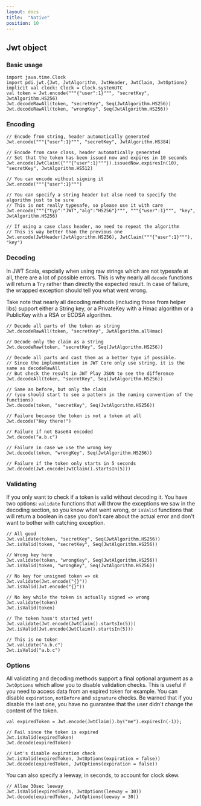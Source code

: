```yaml
---
layout: docs
title:  "Native"
position: 10
---
```


## Jwt object

### Basic usage

```tut
import java.time.Clock
import pdi.jwt.{Jwt, JwtAlgorithm, JwtHeader, JwtClaim, JwtOptions}
implicit val clock: Clock = Clock.systemUTC
val token = Jwt.encode("""{"user":1}""", "secretKey", JwtAlgorithm.HS256)
Jwt.decodeRawAll(token, "secretKey", Seq(JwtAlgorithm.HS256))
Jwt.decodeRawAll(token, "wrongKey", Seq(JwtAlgorithm.HS256))
```

### Encoding

```tut
// Encode from string, header automatically generated
Jwt.encode("""{"user":1}""", "secretKey", JwtAlgorithm.HS384)

// Encode from case class, header automatically generated
// Set that the token has been issued now and expires in 10 seconds
Jwt.encode(JwtClaim({"""{"user":1}"""}).issuedNow.expiresIn(10), "secretKey", JwtAlgorithm.HS512)

// You can encode without signing it
Jwt.encode("""{"user":1}""")

// You can specify a string header but also need to specify the algorithm just to be sure
// This is not really typesafe, so please use it with care
Jwt.encode("""{"typ":"JWT","alg":"HS256"}""", """{"user":1}""", "key", JwtAlgorithm.HS256)

// If using a case class header, no need to repeat the algorithm
// This is way better than the previous one
Jwt.encode(JwtHeader(JwtAlgorithm.HS256), JwtClaim("""{"user":1}"""), "key")
```

### Decoding

In JWT Scala, espcially when using raw strings which are not typesafe at all, there are a lot of possible errors. This is why nearly all `decode` functions will return a `Try` rather than directly the expected result. In case of failure, the wrapped exception should tell you what went wrong.

Take note that nearly all decoding methods (including those from helper libs) support either a String key, or a PrivateKey with a Hmac algorithm or a PublicKey with a RSA or ECDSA algorithm.

```tut
// Decode all parts of the token as string
Jwt.decodeRawAll(token, "secretKey", JwtAlgorithm.allHmac)

// Decode only the claim as a string
Jwt.decodeRaw(token, "secretKey", Seq(JwtAlgorithm.HS256))

// Decode all parts and cast them as a better type if possible.
// Since the implementation in JWT Core only use string, it is the same as decodeRawAll
// But check the result in JWT Play JSON to see the difference
Jwt.decodeAll(token, "secretKey", Seq(JwtAlgorithm.HS256))

// Same as before, but only the claim
// (you should start to see a pattern in the naming convention of the functions)
Jwt.decode(token, "secretKey", Seq(JwtAlgorithm.HS256))

// Failure because the token is not a token at all
Jwt.decode("Hey there!")

// Failure if not Base64 encoded
Jwt.decode("a.b.c")

// Failure in case we use the wrong key
Jwt.decode(token, "wrongKey", Seq(JwtAlgorithm.HS256))

// Failure if the token only starts in 5 seconds
Jwt.decode(Jwt.encode(JwtClaim().startsIn(5)))
```

### Validating

If you only want to check if a token is valid without decoding it. You have two options: `validate` functions that will throw the exceptions we saw in the decoding section, so you know what went wrong, or `isValid` functions that will return a boolean in case you don't care about the actual error and don't want to bother with catching exception.

```tut:nofail
// All good
Jwt.validate(token, "secretKey", Seq(JwtAlgorithm.HS256))
Jwt.isValid(token, "secretKey", Seq(JwtAlgorithm.HS256))

// Wrong key here
Jwt.validate(token, "wrongKey", Seq(JwtAlgorithm.HS256))
Jwt.isValid(token, "wrongKey", Seq(JwtAlgorithm.HS256))

// No key for unsigned token => ok
Jwt.validate(Jwt.encode("{}"))
Jwt.isValid(Jwt.encode("{}"))

// No key while the token is actually signed => wrong
Jwt.validate(token)
Jwt.isValid(token)

// The token hasn't started yet!
Jwt.validate(Jwt.encode(JwtClaim().startsIn(5)))
Jwt.isValid(Jwt.encode(JwtClaim().startsIn(5)))

// This is no token
Jwt.validate("a.b.c")
Jwt.isValid("a.b.c")
```

### Options

All validating and decoding methods support a final optional argument as a `JwtOptions` which allow you to disable validation checks. This is useful if you need to access data from an expired token for example. You can disable `expiration`, `notBefore` and `signature` checks. Be warned that if you disable the last one, you have no guarantee that the user didn't change the content of the token.

```tut:nofail
val expiredToken = Jwt.encode(JwtClaim().by("me").expiresIn(-1));

// Fail since the token is expired
Jwt.isValid(expiredToken)
Jwt.decode(expiredToken)

// Let's disable expiration check
Jwt.isValid(expiredToken, JwtOptions(expiration = false))
Jwt.decode(expiredToken, JwtOptions(expiration = false))
```

You can also specify a leeway, in seconds, to account for clock skew.

```tut
// Allow 30sec leeway
Jwt.isValid(expiredToken, JwtOptions(leeway = 30))
Jwt.decode(expiredToken, JwtOptions(leeway = 30))
```
